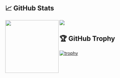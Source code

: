 ## 📈 GitHub Stats
<div>
  <img height="170" align="left" src="https://github-readme-stats.vercel.app/api?username=kamyu104&show_icons=true&line_height=20&show_icons=true&theme=vue)](https://github-readme-stats.vercel.app/api?username=kamyu104&show_icons=true&line_height=20&show_icons=true&theme=vue" />
  <img src="https://github-readme-stats.vercel.app/api/top-langs/?username=kamyu104&show_icons=true&layout=compact&theme=vue" />
</div>

## 🏆 GitHub Trophy
[![trophy](https://github-profile-trophy.vercel.app/?username=kamyu104&column=8)](https://github-profile-trophy.vercel.app/?username=kamyu104&column=8)

